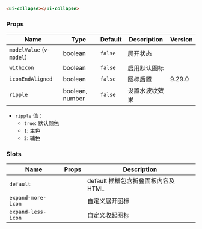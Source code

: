 ```html
<ui-collapse></ui-collapse>
```

### Props

| Name                     | Type            | Default | Description    | Version |
| ------------------------ | --------------- | ------- | -------------- | ------- |
| `modelValue` (`v-model`) | boolean         | `false` | 展开状态       |         |
| `withIcon`               | boolean         | `false` | 启用默认图标   |         |
| `iconEndAligned`         | boolean         | `false` | 图标后置       | 9.29.0  |
| `ripple`                 | boolean, number | `false` | 设置水波纹效果 |         |

- `ripple` 值：
  - `true`: 默认颜色
  - `1`: 主色
  - `2`: 辅色

### Slots

| Name               | Props | Description                         |
| ------------------ | ----- | ----------------------------------- |
| `default`          |       | default 插槽包含折叠面板内容及 HTML |
| `expand-more-icon` |       | 自定义展开图标                      |
| `expand-less-icon` |       | 自定义收起图标                      |
